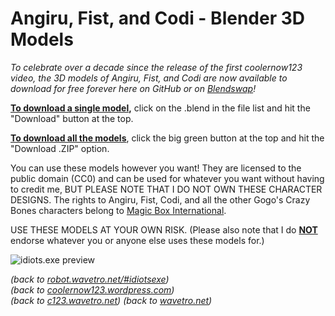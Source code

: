 # Angiru, Fist, and Codi - Blender 3D Models

*To celebrate over a decade since the release of the first coolernow123 video, the 3D models of Angiru, Fist, and Codi are now available to download for free forever here on GitHub or on [Blendswap]()!*

<ins>**To download a single model</ins>,** click on the .blend in the file list and hit the "Download" button at the top.

<ins>**To download all the models</ins>**, click the big green button at the top and hit the "Download .ZIP" option.

You can use these models however you want! They are licensed to the public domain (CC0) and can be used for whatever you want without having to credit me, BUT PLEASE NOTE THAT I DO NOT OWN THESE CHARACTER DESIGNS. The rights to Angiru, Fist, Codi, and all the other Gogo's Crazy Bones characters belong to [Magic Box International](https://www.magicboxint.com/). 

USE THESE MODELS AT YOUR OWN RISK. (Please also note that I do <ins>**NOT**</ins> endorse whatever you or anyone else uses these models for.)

![idiots.exe preview](https://robot.wavetro.net/assets/images/image128.png)

*(back to [robot.wavetro.net/#idiotsexe](https://robot.wavetro.net/#idiotsexe))* <br>
*(back to [coolernow123.wordpress.com](https://coolernow123.wordpress.com))*<br>
*(back to [c123.wavetro.net](https://c123.wavetro.net))*
*(back to [wavetro.net](https://wavetro.net))*
